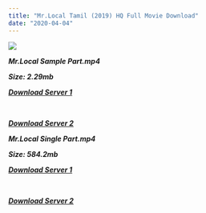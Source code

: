 ```yaml
---
title: "Mr.Local Tamil (2019) HQ Full Movie Download"
date: "2020-04-04"
---
```


![](https://images.moviebuff.com/4aef591a-e56b-48d9-bf39-74a5a1fdde07?w=1000)

**_Mr.Local Sample Part.mp4_**

**_Size: 2.29mb_**

**_[Download Server 1](http://b8.wetransfer.vip/files/Tamil{5adf554ba90925c4992f0fe8eae1093bfca14c1a880041370a5a335b793ae9c1}20Movies/Tamil{5adf554ba90925c4992f0fe8eae1093bfca14c1a880041370a5a335b793ae9c1}202019{5adf554ba90925c4992f0fe8eae1093bfca14c1a880041370a5a335b793ae9c1}20Movies/Mr{5adf554ba90925c4992f0fe8eae1093bfca14c1a880041370a5a335b793ae9c1}20Local{5adf554ba90925c4992f0fe8eae1093bfca14c1a880041370a5a335b793ae9c1}20(2019){5adf554ba90925c4992f0fe8eae1093bfca14c1a880041370a5a335b793ae9c1}20/Mr{5adf554ba90925c4992f0fe8eae1093bfca14c1a880041370a5a335b793ae9c1}20Local{5adf554ba90925c4992f0fe8eae1093bfca14c1a880041370a5a335b793ae9c1}20(2019){5adf554ba90925c4992f0fe8eae1093bfca14c1a880041370a5a335b793ae9c1}20HDRip/Mr{5adf554ba90925c4992f0fe8eae1093bfca14c1a880041370a5a335b793ae9c1}20Local{5adf554ba90925c4992f0fe8eae1093bfca14c1a880041370a5a335b793ae9c1}20(2019){5adf554ba90925c4992f0fe8eae1093bfca14c1a880041370a5a335b793ae9c1}20Sample{5adf554ba90925c4992f0fe8eae1093bfca14c1a880041370a5a335b793ae9c1}20(640x360).mp4)_**

**_[  
](http://b8.wetransfer.vip/files/Tamil{5adf554ba90925c4992f0fe8eae1093bfca14c1a880041370a5a335b793ae9c1}20Movies/Tamil{5adf554ba90925c4992f0fe8eae1093bfca14c1a880041370a5a335b793ae9c1}202019{5adf554ba90925c4992f0fe8eae1093bfca14c1a880041370a5a335b793ae9c1}20Movies/Mr{5adf554ba90925c4992f0fe8eae1093bfca14c1a880041370a5a335b793ae9c1}20Local{5adf554ba90925c4992f0fe8eae1093bfca14c1a880041370a5a335b793ae9c1}20(2019){5adf554ba90925c4992f0fe8eae1093bfca14c1a880041370a5a335b793ae9c1}20/Mr{5adf554ba90925c4992f0fe8eae1093bfca14c1a880041370a5a335b793ae9c1}20Local{5adf554ba90925c4992f0fe8eae1093bfca14c1a880041370a5a335b793ae9c1}20(2019){5adf554ba90925c4992f0fe8eae1093bfca14c1a880041370a5a335b793ae9c1}20HDRip/Mr{5adf554ba90925c4992f0fe8eae1093bfca14c1a880041370a5a335b793ae9c1}20Local{5adf554ba90925c4992f0fe8eae1093bfca14c1a880041370a5a335b793ae9c1}20(2019){5adf554ba90925c4992f0fe8eae1093bfca14c1a880041370a5a335b793ae9c1}20Sample{5adf554ba90925c4992f0fe8eae1093bfca14c1a880041370a5a335b793ae9c1}20(640x360).mp4)_**

**_[Download Server 2](http://b8.wetransfer.vip/files/Tamil{5adf554ba90925c4992f0fe8eae1093bfca14c1a880041370a5a335b793ae9c1}20Movies/Tamil{5adf554ba90925c4992f0fe8eae1093bfca14c1a880041370a5a335b793ae9c1}202019{5adf554ba90925c4992f0fe8eae1093bfca14c1a880041370a5a335b793ae9c1}20Movies/Mr{5adf554ba90925c4992f0fe8eae1093bfca14c1a880041370a5a335b793ae9c1}20Local{5adf554ba90925c4992f0fe8eae1093bfca14c1a880041370a5a335b793ae9c1}20(2019){5adf554ba90925c4992f0fe8eae1093bfca14c1a880041370a5a335b793ae9c1}20/Mr{5adf554ba90925c4992f0fe8eae1093bfca14c1a880041370a5a335b793ae9c1}20Local{5adf554ba90925c4992f0fe8eae1093bfca14c1a880041370a5a335b793ae9c1}20(2019){5adf554ba90925c4992f0fe8eae1093bfca14c1a880041370a5a335b793ae9c1}20HDRip/Mr{5adf554ba90925c4992f0fe8eae1093bfca14c1a880041370a5a335b793ae9c1}20Local{5adf554ba90925c4992f0fe8eae1093bfca14c1a880041370a5a335b793ae9c1}20(2019){5adf554ba90925c4992f0fe8eae1093bfca14c1a880041370a5a335b793ae9c1}20Sample{5adf554ba90925c4992f0fe8eae1093bfca14c1a880041370a5a335b793ae9c1}20(640x360).mp4)_**

**_Mr.Local Single Part.mp4_**

**_Size: 584.2mb_**

**_[Download Server 1](http://c2.wetransfer.vip//files/Mr{5adf554ba90925c4992f0fe8eae1093bfca14c1a880041370a5a335b793ae9c1}20Local{5adf554ba90925c4992f0fe8eae1093bfca14c1a880041370a5a335b793ae9c1}20(2019).mp4)_**

**_[  
](http://c2.wetransfer.vip//files/Mr{5adf554ba90925c4992f0fe8eae1093bfca14c1a880041370a5a335b793ae9c1}20Local{5adf554ba90925c4992f0fe8eae1093bfca14c1a880041370a5a335b793ae9c1}20(2019).mp4)_**

**_[Download Server 2](http://c2.wetransfer.vip//files/Mr{5adf554ba90925c4992f0fe8eae1093bfca14c1a880041370a5a335b793ae9c1}20Local{5adf554ba90925c4992f0fe8eae1093bfca14c1a880041370a5a335b793ae9c1}20(2019).mp4)_**  
**[  
](http://c2.wetransfer.vip//files/Mr{5adf554ba90925c4992f0fe8eae1093bfca14c1a880041370a5a335b793ae9c1}20Local{5adf554ba90925c4992f0fe8eae1093bfca14c1a880041370a5a335b793ae9c1}20(2019).mp4)**
